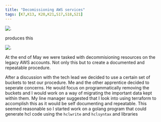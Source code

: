```yaml
---
title: "Decomissioning AWS services"
tags: [K7,K13, K20,K21,S17,S18,S21]
---
```


![.](../decomissioning_resources/carbon.png)

produces this

![.](../decomissioning_resources/carbon-1.png)

At the end of May we were tasked with decommisioning resources on the legacy AWS accounts. Not only this but to create a documented and repeatable procedure.

After a discussion with the tech lead we decided to use a certain set of buckets to test our procedure.
Me and the other apprentice decided to seperate concerns. He would focus on programmatically removing the buckets and I would work on a way of migrating the important data kept within them.
My line manager suggested that I look into using terraform to accomplish this as it would be self documenting and repeatable.
This seemed reasonable so I started work on a golang program that could generate hcl code using the `hclwrite` and `hclsyntax` and libraries
